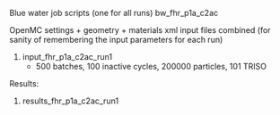 Blue water job scripts (one for all runs) bw_fhr_p1a_c2ac

OpenMC settings + geometry + materials xml input files combined (for sanity of remembering the input parameters for each run)

1) input_fhr_p1a_c2ac_run1
    - 500 batches, 100 inactive cycles, 200000 particles, 101 TRISO

Results:

1) results_fhr_p1a_c2ac_run1